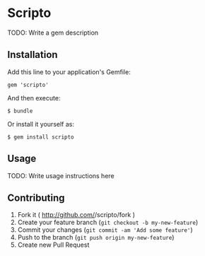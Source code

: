 # Scripto

TODO: Write a gem description

## Installation

Add this line to your application's Gemfile:

    gem 'scripto'

And then execute:

    $ bundle

Or install it yourself as:

    $ gem install scripto

## Usage

TODO: Write usage instructions here

## Contributing

1. Fork it ( http://github.com/<my-github-username>/scripto/fork )
2. Create your feature branch (`git checkout -b my-new-feature`)
3. Commit your changes (`git commit -am 'Add some feature'`)
4. Push to the branch (`git push origin my-new-feature`)
5. Create new Pull Request

